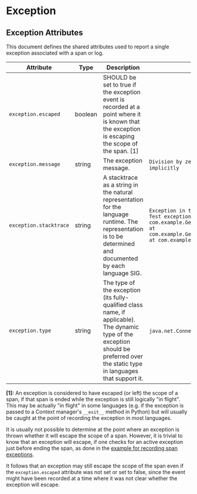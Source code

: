 <!--- Hugo front matter used to generate the website version of this page:
--->

<!-- NOTE: THIS FILE IS AUTOGENERATED. DO NOT EDIT BY HAND. -->
<!-- see templates/registry/markdown/attribute_namespace.md.j2 -->

# Exception

## Exception Attributes

This document defines the shared attributes used to report a single exception associated with a span or log.

| Attribute                                                 | Type    | Description                                                                                                                                                                         | Examples                                                                                                                                                                                                                                                     | Stability                                                  |
| --------------------------------------------------------- | ------- | ----------------------------------------------------------------------------------------------------------------------------------------------------------------------------------- | ------------------------------------------------------------------------------------------------------------------------------------------------------------------------------------------------------------------------------------------------------------ | ---------------------------------------------------------- |
| <a id="`exception.escaped`">`exception.escaped`</a>       | boolean | SHOULD be set to true if the exception event is recorded at a point where it is known that the exception is escaping the scope of the span. [1]                                     |                                                                                                                                                                                                                                                              | ![Stable](https://img.shields.io/badge/-stable-lightgreen) |
| <a id="`exception.message`">`exception.message`</a>       | string  | The exception message.                                                                                                                                                              | `Division by zero`; `Can't convert 'int' object to str implicitly`                                                                                                                                                                                           | ![Stable](https://img.shields.io/badge/-stable-lightgreen) |
| <a id="`exception.stacktrace`">`exception.stacktrace`</a> | string  | A stacktrace as a string in the natural representation for the language runtime. The representation is to be determined and documented by each language SIG.                        | `Exception in thread "main" java.lang.RuntimeException: Test exception\n at com.example.GenerateTrace.methodB(GenerateTrace.java:13)\n at com.example.GenerateTrace.methodA(GenerateTrace.java:9)\n at com.example.GenerateTrace.main(GenerateTrace.java:5)` | ![Stable](https://img.shields.io/badge/-stable-lightgreen) |
| <a id="`exception.type`">`exception.type`</a>             | string  | The type of the exception (its fully-qualified class name, if applicable). The dynamic type of the exception should be preferred over the static type in languages that support it. | `java.net.ConnectException`; `OSError`                                                                                                                                                                                                                       | ![Stable](https://img.shields.io/badge/-stable-lightgreen) |

**[1]:** An exception is considered to have escaped (or left) the scope of a span,
if that span is ended while the exception is still logically "in flight".
This may be actually "in flight" in some languages (e.g. if the exception
is passed to a Context manager's `__exit__` method in Python) but will
usually be caught at the point of recording the exception in most languages.

It is usually not possible to determine at the point where an exception is thrown
whether it will escape the scope of a span.
However, it is trivial to know that an exception
will escape, if one checks for an active exception just before ending the span,
as done in the [example for recording span exceptions](https://opentelemetry.io/docs/specs/semconv/exceptions/exceptions-spans/#recording-an-exception).

It follows that an exception may still escape the scope of the span
even if the `exception.escaped` attribute was not set or set to false,
since the event might have been recorded at a time where it was not
clear whether the exception will escape.

